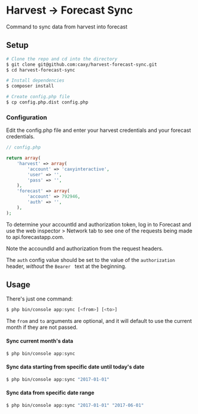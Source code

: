 # Harvest -> Forecast Sync
Command to sync data from harvest into forecast

## Setup

```bash
# Clone the repo and cd into the directory
$ git clone git@github.com:caxy/harvest-forecast-sync.git
$ cd harvest-forecast-sync

# Install dependencies
$ composer install

# Create config.php file
$ cp config.php.dist config.php
```

### Configuration

Edit the config.php file and enter your harvest credentials and your forecast credentials.

```php
// config.php

return array(
    'harvest' => array(
        'account' => 'caxyinteractive',
        'user' => '',
        'pass' => '',
    ),
    'forecast' => array(
        'account' => 792946,
        'auth' => '',
    ),
);
```

To determine your accountId and authorization token, log in to Forecast and use the web inspector > Network tab to see one of the requests being made to api.forecastapp.com.
 
Note the accoundId and authorization from the request headers.

The `auth` config value should be set to the value of the `authorization` header, *without* the `Bearer ` text at the beginning.

## Usage

There's just one command:

```bash
$ php bin/console app:sync [<from>] [<to>]
```

The `from` and `to` arguments are optional, and it will default to use the current month if they are not passed.

#### Sync current month's data

```bash
$ php bin/console app:sync
```

#### Sync data starting from specific date until today's date

```bash
$ php bin/console app:sync "2017-01-01"
```

#### Sync data from specific date range

```bash
$ php bin/console app:sync "2017-01-01" "2017-06-01"
```
